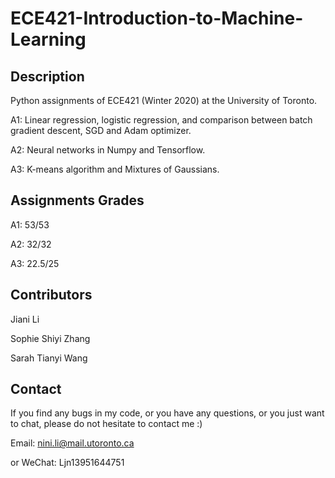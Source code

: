 # ECE421-Introduction-to-Machine-Learning
## Description
Python assignments of ECE421 (Winter 2020) at the University of Toronto. 

A1: Linear regression, logistic regression, and comparison between batch gradient descent, SGD and Adam optimizer.

A2: Neural networks in Numpy and Tensorflow. 

A3: K-means algorithm and Mixtures of Gaussians.

## Assignments Grades
A1: 53/53

A2: 32/32

A3: 22.5/25

## Contributors
Jiani Li

Sophie Shiyi Zhang

Sarah Tianyi Wang

## Contact
If you find any bugs in my code, or you have any questions, or you just want to chat, please do not hesitate to contact me :)

Email: nini.li@mail.utoronto.ca

or WeChat: Ljn13951644751
